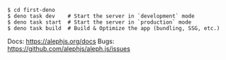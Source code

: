 
```
$ cd first-deno
$ deno task dev    # Start the server in `development` mode
$ deno task start  # Start the server in `production` mode
$ deno task build  # Build & Optimize the app (bundling, SSG, etc.)
```

Docs: https://alephjs.org/docs
Bugs: https://github.com/alephjs/aleph.js/issues